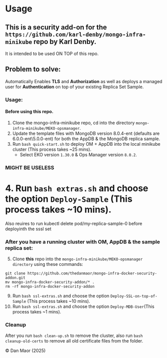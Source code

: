 # Usage

## This is a security add-on for the `https://github.com/karl-denby/mongo-infra-minikube` repo by Karl Denby.
It is intended to be used ON TOP of this repo.

## Problem to solve:

Automatically Enables **TLS** and **Authorization** as well as deploys a managed user for **Authentication** on top of your existing Replica Set Sample.
### Usage:

#### Before using this repo.
1. Clone the mongo-infra-minikube repo, cd into the directory `mongo-infra-minikube/MEKO-opsmanager`.
2. Update the template files with MongoDB version 8.0.4-ent (defaults are 6.0.0-ent\5.0.0-ent) for both the AppDB & the MongoDB replica sample.
3. Run `bash quick-start.sh` to deploy OM + AppDB into the local minikube cluster (This process takes ~25 mins).
   * Select EKO version `1.30.0` & Ops Manager version `8.0.2`.

### MIGHT BE USELESS
# 4. Run `bash extras.sh` and choose the option `Deploy-Sample` (This process takes ~10 mins).
Also reuires to run
kubectl delete pod/my-replica-sample-0 before deployinth the sssl set

### After you have a running cluster with OM, AppDB & the sample replica set:
5. Clone **this** repo into the `mongo-infra-minikube/MEKO-opsmanager directory` using these commands:
```
git clone https://github.com/thedanmaor/mongo-infra-docker-security-addon.git 
mv mongo-infra-docker-security-addon/* .
rm -rf mongo-infra-docker-security-addon
```
9. Run `bash ssl-extras.sh`  and choose the option `Deploy-SSL-on-top-of-Sample` (This process takes ~10 mins).
10. Run `bash ssl-extras.sh`  and choose the option `Deploy-MDB-User`(This process takes ~1 mins).

### Cleanup
After you run `bash clean-up.sh` to remove the cluster, also run `bash cleanup-old-certs` to remove all old certificate files from the folder.

© Dan Maor (2025)
